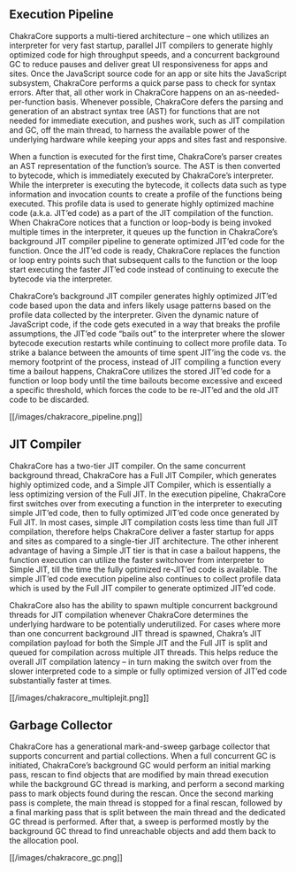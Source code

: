 ## Execution Pipeline

ChakraCore supports a multi-tiered architecture – one which utilizes an interpreter for very fast startup, parallel JIT compilers to generate highly optimized code for high throughput speeds, and a concurrent background GC to reduce pauses and deliver great UI responsiveness for apps and sites. Once the JavaScript source code for an app or site hits the JavaScript subsystem, ChakraCore performs a quick parse pass to check for syntax errors. After that, all other work in ChakraCore happens on an as-needed-per-function basis. Whenever possible, ChakraCore defers the parsing and generation of an abstract syntax tree (AST) for functions that are not needed for immediate execution, and pushes work, such as JIT compilation and GC, off the main thread, to harness the available power of the underlying hardware while keeping your apps and sites fast and responsive.

When a function is executed for the first time, ChakraCore’s parser creates an AST representation of the function’s source. The AST is then converted to bytecode, which is immediately executed by ChakraCore’s interpreter. While the interpreter is executing the bytecode, it collects data such as type information and invocation counts to create a profile of the functions being executed. This profile data is used to generate highly optimized machine code (a.k.a. JIT’ed code) as a part of the JIT compilation of the function. When ChakraCore notices that a function or loop-body is being invoked multiple times in the interpreter, it queues up the function in ChakraCore’s background JIT compiler pipeline to generate optimized JIT’ed code for the function. Once the JIT’ed code is ready, ChakraCore replaces the function or loop entry points such that subsequent calls to the function or the loop start executing the faster JIT’ed code instead of continuing to execute the bytecode via the interpreter.

ChakraCore’s background JIT compiler generates highly optimized JIT’ed code based upon the data and infers likely usage patterns based on the profile data collected by the interpreter. Given the dynamic nature of JavaScript code, if the code gets executed in a way that breaks the profile assumptions, the JIT’ed code “bails out” to the interpreter where the slower bytecode execution restarts while continuing to collect more profile data. To strike a balance between the amounts of time spent JIT’ing the code vs. the memory footprint of the process, instead of JIT compiling a function every time a bailout happens, ChakraCore utilizes the stored JIT’ed code for a function or loop body until the time bailouts become excessive and exceed a specific threshold, which forces the code to be re-JIT’ed and the old JIT code to be discarded.
 
[[/images/chakracore_pipeline.png]]

## JIT Compiler

ChakraCore has a two-tier JIT compiler. On the same concurrent background thread, ChakraCore has a Full JIT Compiler, which generates highly optimized code, and a Simple JIT Compiler, which is essentially a less optimizing version of the Full JIT. In the execution pipeline, ChakraCore first switches over from executing a function in the interpreter to executing simple JIT’ed code, then to fully optimized JIT’ed code once generated by Full JIT. In most cases, simple JIT compilation costs less time than full JIT compilation, therefore helps ChakraCore deliver a faster startup for apps and sites as compared to a single-tier JIT architecture. The other inherent advantage of having a Simple JIT tier is that in case a bailout happens, the function execution can utilize the faster switchover from interpreter to Simple JIT, till the time the fully optimized re-JIT’ed code is available. The simple JIT’ed code execution pipeline also continues to collect profile data which is used by the Full JIT compiler to generate optimized JIT’ed code.

ChakraCore also has the ability to spawn multiple concurrent background threads for JIT compilation whenever ChakraCore determines the underlying hardware to be potentially underutilized. For cases where more than one concurrent background JIT thread is spawned, Chakra’s JIT compilation payload for both the Simple JIT and the Full JIT is split and queued for compilation across multiple JIT threads. This helps reduce the overall JIT compilation latency – in turn making the switch over from the slower interpreted code to a simple or fully optimized version of JIT’ed code substantially faster at times. 
 
[[/images/chakracore_multiplejit.png]]

## Garbage Collector
ChakraCore has a generational mark-and-sweep garbage collector that supports concurrent and partial collections. When a full concurrent GC is initiated, ChakraCore’s background GC would perform an initial marking pass, rescan to find objects that are modified by main thread execution while the background GC thread is marking, and perform a second marking pass to mark objects found during the rescan. Once the second marking pass is complete, the main thread is stopped for a final rescan, followed by a final marking pass that is split between the main thread and the dedicated GC thread is performed. After that, a sweep is performed mostly by the background GC thread to find unreachable objects and add them back to the allocation pool.
 
[[/images/chakracore_gc.png]]
